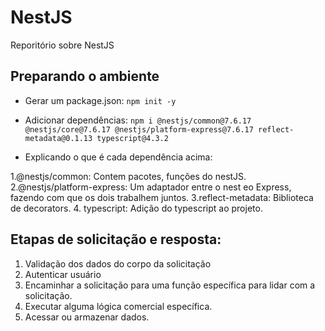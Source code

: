 # NestJS
 Reporitório sobre NestJS


## Preparando o ambiente

- Gerar um package.json: ` npm init -y `
- Adicionar dependências:
` npm i @nestjs/common@7.6.17 @nestjs/core@7.6.17 @nestjs/platform-express@7.6.17 reflect-metadata@0.1.13 typescript@4.3.2 `

- Explicando o que é cada dependência acima:

1.@nestjs/common: Contem pacotes, funções do nestJS.
2.@nestjs/platform-express: Um adaptador entre o nest eo Express, fazendo com que os dois trabalhem juntos.
3.reflect-metadata: Biblioteca de decorators.
4. typescript: Adição do typescript ao projeto.

## Etapas de solicitação e resposta:
1. Validação dos dados do corpo da solicitação
2. Autenticar usuário
3. Encaminhar a solicitação para uma função específica para lidar com a solicitação.
4. Executar alguma lógica comercial específica.
5. Acessar ou armazenar dados.